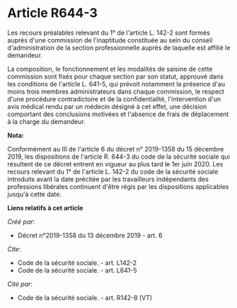 # Article R644-3

Les recours préalables relevant du 1° de l'article L. 142-2 sont formés auprès d'une commission de l'inaptitude constituée au
sein du conseil d'administration de la section professionnelle auprès de laquelle est affilié le demandeur. 

La composition, le fonctionnement et les modalités de saisine de cette commission sont fixés pour chaque section par son
statut, approuvé dans les conditions de l'article L. 641-5, qui prévoit notamment la présence d'au moins trois membres
administrateurs dans chaque commission, le respect d'une procédure contradictoire et de la confidentialité, l'intervention
d'un avis médical rendu par un médecin désigné à cet effet, une décision comportant des conclusions motivées et l'absence de
frais de déplacement à la charge du demandeur.

**Nota:**

Conformément au III de l'article 6 du décret n° 2019-1358 du 15 décembre 2019, les dispositions de l'article R. 644-3 du code
de la sécurité sociale qui résultent de ce décret entrent en vigueur au plus tard le 1er juin 2020. Les recours relevant du
1° de l'article L. 142-2 du code de la sécurité sociale introduits avant la date précitée par les travailleurs indépendants
des professions libérales continuent d'être régis par les dispositions applicables jusqu'à cette date.

**Liens relatifs à cet article**

_Créé par_:

  - Décret n°2019-1358 du 13 décembre 2019 - art. 6

_Cite_:

  - Code de la sécurité sociale. - art. L142-2
  - Code de la sécurité sociale. - art. L641-5

_Cité par_:

  - Code de la sécurité sociale. - art. R142-8 (VT)
